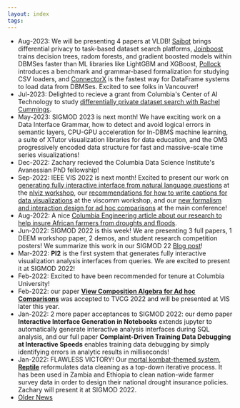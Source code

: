 ```yaml
---
layout: index
tags: 
---
```



* Aug-2023: We will be presenting 4 papers at VLDB!   [Saibot](https://arxiv.org/abs/2307.00432)  brings differential privacy to task-based dataset search platforms, [Joinboost ](https://arxiv.org/abs/2307.00422) trains decision trees, radom forests, and gradient boosted models within DBMSes faster than ML libraries like LightGBM and XGBoost, [Pollock](https://dl.acm.org/doi/10.14778/3594512.3594518) introduces a benchmark and grammar-based formalization for studying CSV loaders, and [ConnectorX](https://github.com/sfu-db/connector-x) is the fastest way for DataFrame systems to load data from DBMSes.    Excited to see folks in Vancouver!
* Jul-2023: Delighted to recieve a grant from Columbia's Center of AI Technology to study [differentially private dataset search with Rachel Cummings](https://cait.engineering.columbia.edu/news/columbia-center-ai-technology-announces-four-new-faculty-research-awards).
* May-2023: SIGMOD 2023 is next month!  We have exciting work on a Data Interface Grammar, how to detect and avoid logical errors in semantic layers, CPU-GPU acceleration for In-DBMS machine learning, a suite of XTutor visualization libraries for data education, and the OM3 progressively encoded data structure for fast and massive-scale time series visualizations!
* Dec-2022: Zachary recieved the Columbia Data Science Institute's Avanessian PhD fellowship!
* Sep-2022: IEEE VIS 2022 is next month!  Excited to present our work on [generating fully interactive interface from natural language questions](https://arxiv.org/abs/2209.08834) at the [nlviz workshop](https://nlvizworkshop2022.com/), our [recommendations for how to write captions for data visualizations](https://arxiv.org/abs/2205.01263) at the viscomm workshop, and our [new formalism and interaction design for ad hoc comparisons](https://viewcompositionalgebra.github.io) at the main conference!
* Aug-2022: A nice [Columbia Engineering article about our research to help insure African farmers from droughts and floods](https://www.engineering.columbia.edu/news/using-tech-help-african-farmers-collect-payouts).
* Jun-2022: SIGMOD 2022 is this week!  We are presenting 3 full papers, 1 DEEM workshop paper, 2 demos, and student research competition posters!  We summarize this work in our SIGMOD 22 [Blog post](https://medium.com/@ew2493/wublab-sigmod-2022-8977d14a4d56)!
* Mar-2022: **PI2** is the first system that generates fully interactive visualization analysis interfaces from queries.   We are excited to present it at SIGMOD 2022!
* Feb-2022: Excited to have been recommended for tenure at Columbia University!
* Feb-2022: our paper **[View Composition Algebra for Ad hoc Comparisons](https://arxiv.org/abs/2202.07836)**  was accepted to TVCG 2022 and will be presented at VIS later this year.
* Jan-2022: 2 more paper acceptances to SIGMOD 2022: our demo paper **Interactive Interface Generation in Notebooks** extends jupyter to automatically generate interactive analysis interfaces during SQL analysis, and our full paper **Complaint-Driven Training Data Debugging at Interactive Speeds** enables training data debugging by simply identifying errors in analytic results in milliseconds!
* Jan-2022: FLAWLESS VICTORY!  Our [mortal kombat-themed system](./ninjas.html), **[Reptile](https://www.dropbox.com/s/g80rj9y4znhfhjt/reptile-sigmod22-camera.pdf?dl=0)** reformulates data cleaning as a top-down iterative process.  It has been used in Zambia and Ethiopia to clean nation-wide farmer survey data in order to design their national drought insurance policies. Zachary will present it at SIGMOD 2022.
* [Older News](./oldnews.html)

